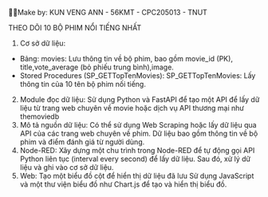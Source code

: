 👨‍💻Make by: KUN VENG ANN - 56KMT - CPC205013 - TNUT

THEO DÕI 10 BỘ PHIM NỔI TIẾNG NHẤT
1. Cơ sở dữ liệu:
- Bảng:
    movies: Lưu thông tin về bộ phim, bao gồm movie_id (PK), title,vote_average (bỏ phiếu trung bình),image.
- Stored Procedures (SP_GETTopTenMovies):
    SP_GETTopTenMovies: Lấy thông tin của 10 tên bộ phim nối tiếng.
2. Module đọc dữ liệu:
    Sử dụng Python và FastAPI để tạo một API để lấy dữ liệu từ trang web chuyên về movie hoặc dịch vụ API thương mại như themoviedb
3. Mô tả nguồn dữ liệu:
Có thể sử dụng Web Scraping hoặc lấy dữ liệu qua API của các trang web chuyên về phim.
Dữ liệu bao gồm thông tin về bộ phim và điểm đánh giá từ người dùng.
4. Node-RED:
Xây dựng một chu trình trong Node-RED để tự động gọi API Python liên tục (interval every second) để lấy dữ liệu. Sau đó, xử lý dữ liệu và ghi vào cơ sở dữ liệu.
5. Web:
Tạo một biểu đồ cột để hiển thị dữ liệu đã lưu 
Sử dụng JavaScript và một thư viện biểu đồ như Chart.js để tạo và hiển thị biểu đồ.

